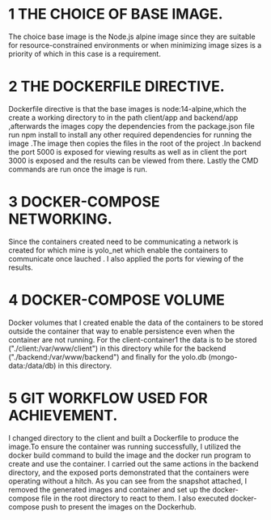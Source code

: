 # 1 THE CHOICE OF BASE IMAGE.

The choice base image is the Node.js alpine image since they are suitable for resource-constrained environments or when minimizing image sizes is a priority of which in this case is a requirement.

# 2 THE DOCKERFILE DIRECTIVE.

Dockerfile directive is that  the base images is node:14-alpine,which the create a working directory to in the path client/app and backend/app ,afterwards the images copy the dependencies from the package.json file run npm install to install any other required dependencies for running the image .The image then copies the files in the root of the project .In backend the port 5000 is exposed for viewing results as well as in client the port 3000 is exposed and the results can be viewed from there.
Lastly the CMD commands are run once the image is run.

# 3 DOCKER-COMPOSE NETWORKING.

Since the containers created need to be communicating a network is created for which mine is yolo_net which enable the containers to communicate once lauched .
I also applied the ports for viewing of the results.

# 4 DOCKER-COMPOSE VOLUME

Docker volumes that I created enable the data of the containers to be stored outside the container that way to enable persistence even when the container are not running.
For the client-container1 the data is to be stored ("./client:/var/www/client") in this directory while for the backend ("./backend:/var/www/backend") and finally for the yolo.db (mongo-data:/data/db) in this directory.

# 5 GIT WORKFLOW USED FOR ACHIEVEMENT.

I changed directory to the client and built a Dockerfile to produce the image.To ensure the container was running successfully, I utilized the docker build command to build the image and the docker run program to create and use the container. I carried out the same actions in the backend directory, and the exposed ports demonstrated that the containers were operating without a hitch. As you can see from the snapshot attached, I removed the generated images and container and set up the docker-compose file in the root directory to react to them. I also executed docker-compose push to present the images on the Dockerhub.